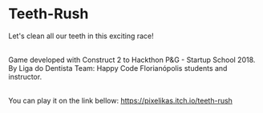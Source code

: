# Teeth-Rush
Let's clean all our teeth in this exciting race!<br><br>

Game developed with Construct 2 to Hackthon P&G - Startup School 2018.<br>
By Liga do Dentista Team: Happy Code Florianópolis students and instructor.<br><br>

You can play it on the link bellow:
https://pixelikas.itch.io/teeth-rush
